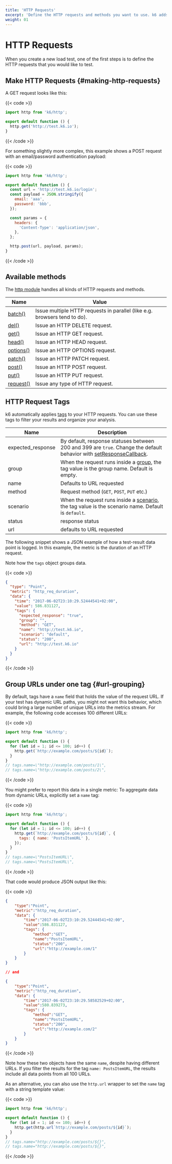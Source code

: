 ```yaml
---
title: 'HTTP Requests'
excerpt: 'Define the HTTP requests and methods you want to use. k6 adds tags to the requests, making it easier to filter results. You can customize tags as you wish.'
weight: 01
---
```


# HTTP Requests

When you create a new load test, one of the first steps is to define the HTTP requests that you would like to test.

## Make HTTP Requests {#making-http-requests}

A GET request looks like this:

{{< code >}}

```javascript
import http from 'k6/http';

export default function () {
  http.get('http://test.k6.io');
}
```

{{< /code >}}

For something slightly more complex, this example shows a POST request with an email/password authentication payload:

{{< code >}}

```javascript
import http from 'k6/http';

export default function () {
  const url = 'http://test.k6.io/login';
  const payload = JSON.stringify({
    email: 'aaa',
    password: 'bbb',
  });

  const params = {
    headers: {
      'Content-Type': 'application/json',
    },
  };

  http.post(url, payload, params);
}
```

{{< /code >}}

## Available methods

The [http module](https://grafana.com/docs/k6/<K6_VERSION>/javascript-api/k6-http) handles all kinds of HTTP requests and methods.

| Name                                                                                 | Value                                                                     |
| ------------------------------------------------------------------------------------ | ------------------------------------------------------------------------- |
| [batch()](https://grafana.com/docs/k6/<K6_VERSION>/javascript-api/k6-http/batch)     | Issue multiple HTTP requests in parallel (like e.g. browsers tend to do). |
| [del()](https://grafana.com/docs/k6/<K6_VERSION>/javascript-api/k6-http/del)         | Issue an HTTP DELETE request.                                             |
| [get()](https://grafana.com/docs/k6/<K6_VERSION>/javascript-api/k6-http/get)         | Issue an HTTP GET request.                                                |
| [head()](https://grafana.com/docs/k6/<K6_VERSION>/javascript-api/k6-http/head)       | Issue an HTTP HEAD request.                                               |
| [options()](https://grafana.com/docs/k6/<K6_VERSION>/javascript-api/k6-http/options) | Issue an HTTP OPTIONS request.                                            |
| [patch()](https://grafana.com/docs/k6/<K6_VERSION>/javascript-api/k6-http/patch)     | Issue an HTTP PATCH request.                                              |
| [post()](https://grafana.com/docs/k6/<K6_VERSION>/javascript-api/k6-http/post)       | Issue an HTTP POST request.                                               |
| [put()](https://grafana.com/docs/k6/<K6_VERSION>/javascript-api/k6-http/put)         | Issue an HTTP PUT request.                                                |
| [request()](https://grafana.com/docs/k6/<K6_VERSION>/javascript-api/k6-http/request) | Issue any type of HTTP request.                                           |

## HTTP Request Tags

k6 automatically applies [tags](https://grafana.com/docs/k6/<K6_VERSION>/using-k6/tags-and-groups#section-tags) to your HTTP requests.
You can use these tags to filter your results and organize your analysis.

| Name              | Description                                                                                                                                                                                                  |
| ----------------- | ------------------------------------------------------------------------------------------------------------------------------------------------------------------------------------------------------------ |
| expected_response | By default, response statuses between 200 and 399 are `true`. Change the default behavior with [setResponseCallback](https://grafana.com/docs/k6/<K6_VERSION>/javascript-api/k6-http/set-response-callback). |
| group             | When the request runs inside a [group](https://grafana.com/docs/k6/<K6_VERSION>/javascript-api/k6/group), the tag value is the group name. Default is empty.                                                 |
| name              | Defaults to URL requested                                                                                                                                                                                    |
| method            | Request method (`GET`, `POST`, `PUT` etc.)                                                                                                                                                                   |
| scenario          | When the request runs inside a [scenario](https://grafana.com/docs/k6/<K6_VERSION>/using-k6/scenarios), the tag value is the scenario name. Default is `default`.                                            |
| status            | response status                                                                                                                                                                                              |
| url               | defaults to URL requested                                                                                                                                                                                    |

The following snippet shows a JSON example of how a test-result data point is logged.
In this example, the metric is the duration of an HTTP request.

Note how the `tags` object groups data.

{{< code >}}

```json
{
  "type": "Point",
  "metric": "http_req_duration",
  "data": {
    "time": "2017-06-02T23:10:29.52444541+02:00",
    "value": 586.831127,
    "tags": {
      "expected_response": "true",
      "group": "",
      "method": "GET",
      "name": "http://test.k6.io",
      "scenario": "default",
      "status": "200",
      "url": "http://test.k6.io"
    }
  }
}
```

{{< /code >}}

## Group URLs under one tag {#url-grouping}

By default, tags have a `name` field that holds the value of the request URL.
If your test has dynamic URL paths, you might not want this behavior, which could bring a large number of unique URLs into the metrics stream.
For example, the following code accesses 100 different URLs:

{{< code >}}

```javascript
import http from 'k6/http';

export default function () {
  for (let id = 1; id <= 100; id++) {
    http.get(`http://example.com/posts/${id}`);
  }
}
// tags.name=\"http://example.com/posts/1\",
// tags.name=\"http://example.com/posts/2\",
```

{{< /code >}}

You might prefer to report this data in a single metric:
To aggregate data from dynamic URLs, explicitly set a `name` tag:

{{< code >}}

```javascript
import http from 'k6/http';

export default function () {
  for (let id = 1; id <= 100; id++) {
    http.get(`http://example.com/posts/${id}`, {
      tags: { name: 'PostsItemURL' },
    });
  }
}
// tags.name=\"PostsItemURL\",
// tags.name=\"PostsItemURL\",
```

{{< /code >}}

That code would produce JSON output like this:

{{< code >}}

```json
{
    "type":"Point",
    "metric":"http_req_duration",
    "data": {
        "time":"2017-06-02T23:10:29.52444541+02:00",
        "value":586.831127,
        "tags": {
            "method":"GET",
            "name":"PostsItemURL",
            "status":"200",
            "url":"http://example.com/1"
        }
    }
}

// and

{
    "type":"Point",
    "metric":"http_req_duration",
    "data": {
        "time":"2017-06-02T23:10:29.58582529+02:00",
        "value":580.839273,
        "tags": {
            "method":"GET",
            "name":"PostsItemURL",
            "status":"200",
            "url":"http://example.com/2"
        }
    }
}
```

{{< /code >}}

Note how these two objects have the same `name`, despite having different URLs.
If you filter the results for the tag `name: PostsItemURL`, the results include all data points from all 100 URLs.

As an alternative, you can also use the `http.url` wrapper to set the `name` tag with a string template value:

{{< code >}}

```javascript
import http from 'k6/http';

export default function () {
  for (let id = 1; id <= 100; id++) {
    http.get(http.url`http://example.com/posts/${id}`);
  }
}
// tags.name="http://example.com/posts/${}",
// tags.name="http://example.com/posts/${}",
```

{{< /code >}}
